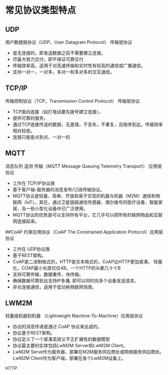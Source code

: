# 常见协议类型特点
## UDP 
用户数据报协议（UDP，User Datagram Protocol） 传输层协议
* 是无连接的，即发送数据之前不需要建立连接。
* 尽最大努力交付，即不保证可靠交付
* 传输效率高，适用于对高速传输和实时性有较高的通信或广播通信。
* 支持一对一，一对多，多对一和多对多的交互通信。

## TCP/IP 
传输控制协议（TCP，Transmission Control Protocol） 传输层协议
* TCP面向连接（如打电话要先拨号建立连接）。
* 提供可靠的服务，
* 通过TCP连接传送的数据，无差错，不丢失，不重复，且按序到达。传输效率相对较低。
* 连接只能是点到点、一对一的

## MQTT  
消息队列 遥测 传输（MQTT Message Queuing Telemetry Transport） 应用层协议
* 工作在 TCP/IP协议族
* 基于客户端-服务器的消息发布/订阅传输协议。
* MQTT协议是轻量、简单、开放和易于实现的机器与机器（M2M）通信和物联网（IoT）。其在，通过卫星链路通信传感器、偶尔拨号的医疗设备、智能家居、及一些小型化设备中已广泛使用。
* MQTT协议的优势是可以支持所有平台，它几乎可以把所有的联网物品和互联网连接起来。

##CoAP 
约束应用协议（CoAP The Constrained Application Protocol）应用层协议
* 工作在 UDP协议族
* 基于REST架构。
* CoAP是二进制格式的，HTTP是文本格式的，CoAP比HTTP更加紧凑。
轻量化，COAP最小长度仅仅4B，一个HTTP的头都几十个B
* 支持可靠传输，数据重传，块传输。
* 确保数据可靠到达支持IP多播, 即可以同时向多个设备发送请求。
* 非长连接通信，适用于低功耗物联网场景。

## LWM2M 
轻量级机器到机器 （Lightweight Machine-To-Machine）应用层协议
* 协议的消息传递是通过 CoAP 协议来达成的。
* 协议基于REST架构。
* 协议定义了一个紧凑高效又不乏扩展性的数据模型
* 协议最主要的实体包括LwM2M Server和LwM2M Client。
* LwM2M Serve作为服务器，部署在M2M服务供应商处或网络服务供应商处。
LwM2M Client作为客户端，部署在各个LwM2M设备上。


HTTP